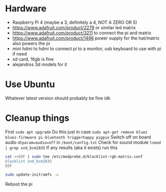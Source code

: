 # Hardware

-   Raspberry Pi 4 (maybe a 3, definitely a 4, NOT A ZERO OR 5)
-   https://www.adafruit.com/product/2279 or similar led matrix
-   https://www.adafruit.com/product/3211 to connect the pi and matrix
-   https://www.adafruit.com/product/1466 power supply for the hat/matrix also powers the pi
-   mini hdmi to hdmi to connect pi to a monitor, usb keyboard to use with pi if need
-   sd card, 16gb is fine
-   alejandros 3d models for it

# Use Ubuntu

Whatever latest version should probably be fine idk

# Cleanup things

First
`sudo apt upgrade`
Do this just in case
`sudo apt-get remove bluez bluez-firmware pi-bluetooth triggerhappy pigpio`
Switch off on board audio `dtparam=audio=off` in `/boot/config.txt`
Check for sound module
`lsmod | grep snd_bcm2835`
If any results (aka it exists) run this

```sh
cat <<EOF | sudo tee /etc/modprobe.d/blacklist-rgb-matrix.conf
blacklist snd_bcm2835
EOF

sudo update-initramfs -u
```

Reboot the pi
